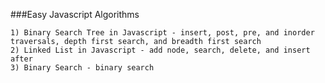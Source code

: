 ###Easy Javascript Algorithms

	1) Binary Search Tree in Javascript - insert, post, pre, and inorder traversals, depth first search, and breadth first search
	2) Linked List in Javascript - add node, search, delete, and insert after
	3) Binary Search - binary search